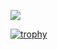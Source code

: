 
![](https://github.com/MadeWithAI/MadeWithAI/blob/main/face_recognition.gif)

[![trophy](https://github-profile-trophy.vercel.app/?username=MadeWithAI&theme=algolia)](https://github.com/ryo-ma/github-profile-trophy)
